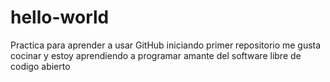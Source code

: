 # hello-world
Practica para aprender a usar GitHub
iniciando primer repositorio
me gusta cocinar y estoy aprendiendo a programar
amante del software libre de codigo abierto
